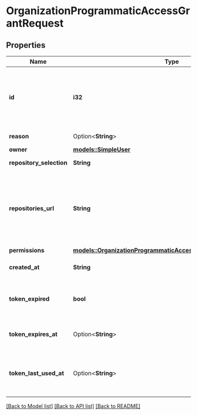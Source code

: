 # OrganizationProgrammaticAccessGrantRequest

## Properties

Name | Type | Description | Notes
------------ | ------------- | ------------- | -------------
**id** | **i32** | Unique identifier of the request for access via fine-grained personal access token. The `pat_request_id` used to review PAT requests. | 
**reason** | Option<**String**> | Reason for requesting access. | 
**owner** | [**models::SimpleUser**](simple-user.md) |  | 
**repository_selection** | **String** | Type of repository selection requested. | 
**repositories_url** | **String** | URL to the list of repositories requested to be accessed via fine-grained personal access token. Should only be followed when `repository_selection` is `subset`. | 
**permissions** | [**models::OrganizationProgrammaticAccessGrantRequestPermissions**](organization_programmatic_access_grant_request_permissions.md) |  | 
**created_at** | **String** | Date and time when the request for access was created. | 
**token_expired** | **bool** | Whether the associated fine-grained personal access token has expired. | 
**token_expires_at** | Option<**String**> | Date and time when the associated fine-grained personal access token expires. | 
**token_last_used_at** | Option<**String**> | Date and time when the associated fine-grained personal access token was last used for authentication. | 

[[Back to Model list]](../README.md#documentation-for-models) [[Back to API list]](../README.md#documentation-for-api-endpoints) [[Back to README]](../README.md)


